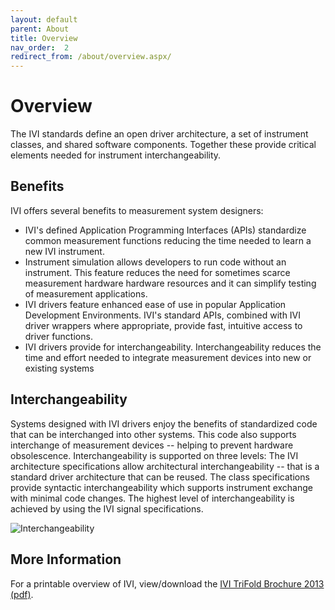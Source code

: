 ```yaml
---
layout: default
parent: About
title: Overview
nav_order:  2
redirect_from: /about/overview.aspx/
---
```


# Overview

The IVI standards define an open driver architecture, a set of
instrument classes, and shared software components. Together these
provide critical elements needed for instrument interchangeability.

## Benefits

IVI offers several benefits to measurement system designers:

- IVI's defined Application Programming Interfaces (APIs) standardize
  common measurement functions reducing the time needed to learn a new
  IVI instrument.
- Instrument simulation allows developers to run code without an
  instrument. This feature reduces the need for sometimes scarce
  measurement hardware hardware resources and it can simplify testing
  of measurement applications.
- IVI drivers feature enhanced ease of use in popular Application
  Development Environments. IVI's standard APIs, combined with IVI
  driver wrappers where appropriate, provide fast, intuitive access to
  driver functions.
- IVI drivers provide for interchangeability. Interchangeability
  reduces the time and effort needed to integrate measurement devices
  into new or existing systems

## Interchangeability

Systems designed with IVI drivers enjoy the benefits of standardized
code that can be interchanged into other systems. This code also
supports interchange of measurement devices -- helping to prevent
hardware obsolescence. Interchangeability is supported on three levels:
The IVI architecture specifications allow architectural
interchangeability -- that is a standard driver architecture that can be
reused. The class specifications provide syntactic interchangeability
which supports instrument exchange with minimal code changes. The
highest level of interchangeability is achieved by using the IVI signal
specifications.

![Interchangeability](../assets/images/Interchangeability.jpg)

## More Information

For a printable overview of IVI, view/download the [IVI TriFold Brochure 2013 (pdf)](../assets/docs/IVI%20TriFold%20Brochure%202013.pdf).
